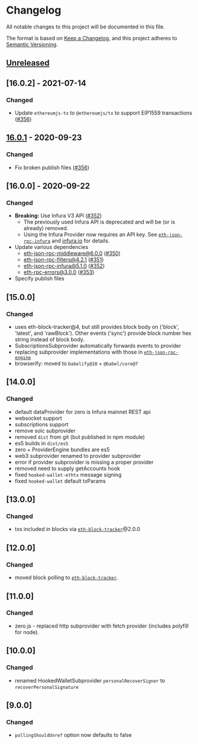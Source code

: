 # Changelog

All notable changes to this project will be documented in this file.

The format is based on [Keep a Changelog](https://keepachangelog.com/en/1.0.0/), and this project adheres to [Semantic Versioning](https://semver.org/spec/v2.0.0.html).

## [Unreleased]

## [16.0.2] - 2021-07-14

### Changed

- Update `ethereumjs-tx` to `@ethereumjs/tx` to support EIP1559 transactions ([#356](https://github.com/MetaMask/web3-provider-engine/pull/377))

## [16.0.1] - 2020-09-23

### Changed

- Fix broken publish files ([#356](https://github.com/MetaMask/web3-provider-engine/pull/356))

## [16.0.0] - 2020-09-22

### Changed

- **Breaking:** Use Infura V3 API ([#352](https://github.com/MetaMask/web3-provider-engine/pull/352))
  - The previously used Infura API is deprecated and will be (or is already) removed.
  - Using the Infura Provider now requires an API key.
  See [`eth-json-rpc-infura`](https://npmjs.com/package/eth-json-rpc-infura) and [infura.io](https://infura.io) for details.
- Update various dependencies
  - eth-json-rpc-middleware@6.0.0 ([#350](https://github.com/MetaMask/web3-provider-engine/pull/350))
  - eth-json-rpc-filters@4.2.1 ([#351](https://github.com/MetaMask/web3-provider-engine/pull/351))
  - eth-json-rpc-infura@5.1.0 ([#352](https://github.com/MetaMask/web3-provider-engine/pull/352))
  - eth-rpc-errors@3.0.0 ([#353](https://github.com/MetaMask/web3-provider-engine/pull/353))
- Specify publish files

## [15.0.0]

### Changed

- uses eth-block-tracker@4, but still provides block body on ('block', 'latest', and 'rawBlock'). Other events ('sync') provide block number hex string instead of block body.
- SubscriptionsSubprovider automatically forwards events to provider
- replacing subprovider implementations with those in [`eth-json-rpc-engine`](https://github.com/MetaMask/eth-json-rpc-middleware)
- browserify: moved to `babelify@10` + `@babel/core@7`

## [14.0.0]

### Changed

- default dataProvider for zero is Infura mainnet REST api
- websocket support
- subscriptions support
- remove solc subprovider
- removed `dist` from git (but published in npm module)
- es5 builds in `dist/es5`
- zero + ProviderEngine bundles are es5
- web3 subprovider renamed to provider subprovider
- error if provider subprovider is missing a proper provider
- removed need to supply getAccounts hook
- fixed `hooked-wallet-ethtx` message signing
- fixed `hooked-wallet` default txParams

## [13.0.0]

### Changed

- txs included in blocks via [`eth-block-tracker`](https://github.com/kumavis/eth-block-tracker)@2.0.0

## [12.0.0]

### Changed

- moved block polling to [`eth-block-tracker`](https://github.com/kumavis/eth-block-tracker).

## [11.0.0]

### Changed

- zero.js - replaced http subprovider with fetch provider (includes polyfill for node).

## [10.0.0]

### Changed

- renamed HookedWalletSubprovider `personalRecoverSigner` to `recoverPersonalSignature`

## [9.0.0]

### Changed

- `pollingShouldUnref` option now defaults to false

[Unreleased]:https://github.com/MetaMask/web3-provider-engine/compare/v16.0.1...HEAD
[16.0.1]:https://github.com/MetaMask/web3-provider-engine/compare/v16.0.0...v16.0.1
